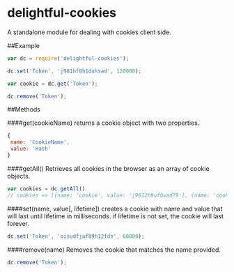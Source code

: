 # delightful-cookies
A standalone module for dealing with cookies client side.

##Example
```javascript
var dc = require('delightful-cookies');

dc.set('Token', 'j981hf8h1duhsad', 120000);

var cookie = dc.get('Token');

dc.remove('Token');
```

##Methods

####get(cookieName)
returns a cookie object with two properties.
```javascript
{
 name: 'CookieName',
 value: 'Hash'
}
```

####getAll()
Retrieves all cookies in the browser as an array of cookie objects.
```javascript
var cookies = dc.getAll()
// cookies => [{name: 'cookie', value: 'j9812h9ufbwad79'}, {name: 'cookie2', value: '8932hiuhasfdu'}]
```

####set(name, value[, lifetime])
creates a cookie with name and value that will last until lifetime in milliseconds.
if lifetime is not set, the cookie will last forever.
```javascript
dc.set('Token', 'oisudfjaf89h12fds', 60000);
```

####remove(name)
Removes the cookie that matches the name provided.
```javascript
dc.remove('Token');
```